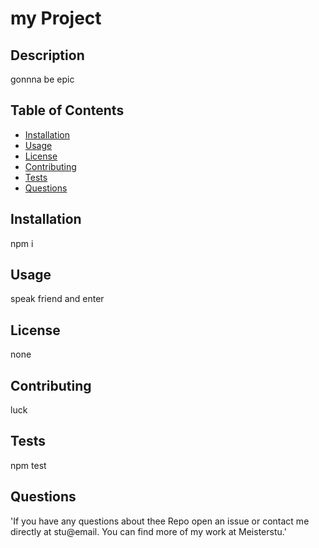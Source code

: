 # my Project


  ## Description    
  gonnna be epic
    
  ## Table of Contents
  
  - [Installation](#installation)
  - [Usage](#usage)
  - [License](#license)
  - [Contributing](#contributing)
  - [Tests](#tests)
  - [Questions](#questions)
  
  ## Installation
  npm i

  ## Usage
  speak friend and enter

  ## License
  none

  ## Contributing
  luck

  ## Tests
  npm test

  ## Questions
  'If you have any questions about thee Repo open an issue or contact me directly at stu@email. You can find more of my work at Meisterstu.'
